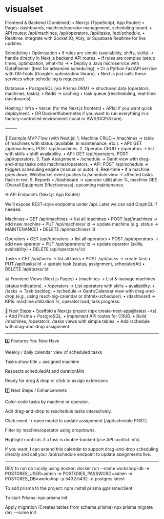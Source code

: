 # visualset

Frontend & Backend (Combined)
• Next.js (TypeScript, App Router)
• Pages: dashboards, machine/operator management, scheduling board.
• API routes: /api/machines, /api/operators, /api/tasks, /api/schedule.
• Realtime: integrate with Socket.IO, Ably, or Supabase Realtime for live updates.

Scheduling / Optimization
• If rules are simple (availability, shifts, skills) → handle directly in Next.js backend API routes.
• If rules are complex (setup times, optimization, what-ifs) →
• Deploy a Java microservice with OptaPlanner (best for advanced scheduling),
• Or a Python FastAPI service with OR-Tools (Google’s optimization library).
• Next.js just calls these services when scheduling is requested.

Database
• PostgreSQL (via Prisma ORM) → structured data (operators, machines, tasks).
• Redis → caching + task queue (rescheduling, real-time dashboards).

Hosting / Infra
• Vercel (for the Next.js frontend + APIs) if you want quick deployment.
• OR Docker/Kubernetes if you want to run everything in a factory-controlled environment (local or AWS/GCP/Azure).

⸻

🚀 Example MVP Flow (with Next.js) 1. Machine CRUD
• /machines → table of machines with status (available, in maintenance, etc.).
• API: GET /api/machines, POST /api/machines. 2. Operator CRUD
• /operators → list with skills + shift availability.
• API: GET /api/operators, POST /api/operators. 3. Task Assignment
• /schedule → Gantt view with drag-and-drop tasks onto machines/operators.
• API: POST /api/schedule → triggers scheduling engine (manual or auto). 4. Real-time
• If a machine goes down, WebSocket event pushes to /schedule view → affected tasks flash in red. 5. Reports
• /dashboard → operator utilization %, machine OEE (Overall Equipment Effectiveness), upcoming maintenance.

🌐 API Endpoints (Next.js App Router)

We’ll expose REST-style endpoints under /api.
Later we can add GraphQL if needed.

Machines
• GET /api/machines → list all machines
• POST /api/machines → add new machine
• PUT /api/machines/:id → update machine (e.g. status → MAINTENANCE)
• DELETE /api/machines/:id

Operators
• GET /api/operators → list all operators
• POST /api/operators → add new operator
• PUT /api/operators/:id → update operator (skills, availability)
• DELETE /api/operators/:id

Tasks
• GET /api/tasks → list all tasks
• POST /api/tasks → create task
• PUT /api/tasks/:id → update task (status, assignment, scheduledAt)
• DELETE /api/tasks/:id

📊 Frontend Views (Next.js Pages)
• /machines → List & manage machines (status indicators).
• /operators → List operators with skills + availability.
• /tasks → Task backlog.
• /schedule → Gantt/Calendar view with drag-and-drop (e.g., using react-big-calendar or dhtmlx-scheduler).
• /dashboard → KPIs: machine utilization %, operator load, task progress.

🔮 Next Steps
• Scaffold a Next.js project (npx create-next-app@latest --ts).
• Add Prisma + PostgreSQL.
• Implement API routes for CRUD.
• Build /machines, /operators, /tasks views with simple tables.
• Add /schedule with drag-and-drop assignment.

---

4️⃣ Features You Now Have

Weekly / daily calendar view of scheduled tasks

Tasks show title + assigned machine

Respects scheduledAt and durationMin

Ready for drag & drop or click to assign extensions

5️⃣ Next Steps / Enhancements

Color-code tasks by machine or operator.

Add drag-and-drop to reschedule tasks interactively.

Click event → open modal to update assignment (/api/schedule POST).

Filter by machine/operator using dropdowns.

Highlight conflicts if a task is double-booked (use API conflict info).

If you want, I can extend this calendar to support drag-and-drop scheduling directly and call your /api/schedule endpoint to update assignments live.

---

DEV
to run db locally using docker:
docker run --name workshop-db -e POSTGRES_USER=admin -e POSTGRES_PASSWORD=admin -e POSTGRES_DB=workshop -p 5432:5432 -d postgres:latest

To add prisma to the project:
npm install prisma @prisma/client

To start Prisma:
npx prisma init

Apply migration (Creates tables from schema.prisma)
npx prisma migrate dev --name init
